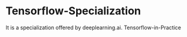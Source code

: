 # Tensorflow-Specialization
It is a specialization offered by deeplearning.ai. Tensorflow-in-Practice
